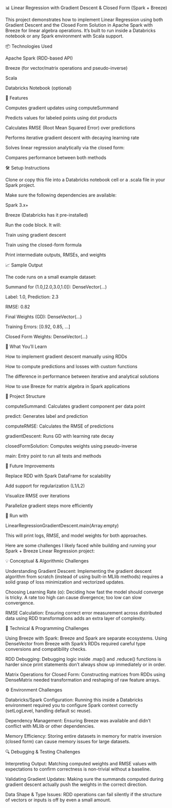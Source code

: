 📊 Linear Regression with Gradient Descent & Closed Form (Spark + Breeze)

This project demonstrates how to implement Linear Regression using both Gradient Descent and the Closed Form Solution in Apache Spark with Breeze for linear algebra operations. It’s built to run inside a Databricks notebook or any Spark environment with Scala support.

📦 Technologies Used

Apache Spark (RDD-based API)

Breeze (for vector/matrix operations and pseudo-inverse)

Scala

Databricks Notebook (optional)

🚀 Features

Computes gradient updates using computeSummand

Predicts values for labeled points using dot products

Calculates RMSE (Root Mean Squared Error) over predictions

Performs iterative gradient descent with decaying learning rate

Solves linear regression analytically via the closed form:

Compares performance between both methods

🛠️ Setup Instructions

Clone or copy this file into a Databricks notebook cell or a .scala file in your Spark project.

Make sure the following dependencies are available:

Spark 3.x+

Breeze (Databricks has it pre-installed)

Run the code block. It will:

Train using gradient descent

Train using the closed-form formula

Print intermediate outputs, RMSEs, and weights

📈 Sample Output

The code runs on a small example dataset:

Summand for (1.0,[2.0,3.0,1.0]): DenseVector(...)

Label: 1.0, Prediction: 2.3

RMSE: 0.82

Final Weights (GD): DenseVector(...)

Training Errors: [0.92, 0.85, ...]

Closed Form Weights: DenseVector(...)

🧠 What You’ll Learn

How to implement gradient descent manually using RDDs

How to compute predictions and losses with custom functions

The difference in performance between iterative and analytical solutions

How to use Breeze for matrix algebra in Spark applications

📂 Project Structure

computeSummand: Calculates gradient component per data point

predict: Generates label and prediction

computeRMSE: Calculates the RMSE of predictions

gradientDescent: Runs GD with learning rate decay

closedFormSolution: Computes weights using pseudo-inverse

main: Entry point to run all tests and methods

🔄 Future Improvements

Replace RDD with Spark DataFrame for scalability

Add support for regularization (L1/L2)

Visualize RMSE over iterations

Parallelize gradient steps more efficiently

🧪 Run with

LinearRegressionGradientDescent.main(Array.empty)

This will print logs, RMSE, and model weights for both approaches.

Here are some challenges I likely faced while building and running your Spark + Breeze Linear Regression project:

💡 Conceptual & Algorithmic Challenges 

Understanding Gradient Descent: Implementing the gradient descent algorithm from scratch (instead of using built-in MLlib methods) requires a solid grasp of loss minimization and vectorized updates.

Choosing Learning Rate (α): Deciding how fast the model should converge is tricky. A rate too high can cause divergence; too low can slow convergence.

RMSE Calculation: Ensuring correct error measurement across distributed data using RDD transformations adds an extra layer of complexity.

🧮 Technical & Programming Challenges

Using Breeze with Spark: Breeze and Spark are separate ecosystems. Using DenseVector from Breeze with Spark’s RDDs required careful type conversions and compatibility checks.

RDD Debugging: Debugging logic inside .map() and .reduce() functions is harder since print statements don’t always show up immediately or in order.

Matrix Operations for Closed Form: Constructing matrices from RDDs using DenseMatrix needed transformation and reshaping of raw feature arrays.

⚙️ Environment Challenges

Databricks/Spark Configuration: Running this inside a Databricks environment required you to configure Spark context correctly (setLogLevel, handling default sc reuse).

Dependency Management: Ensuring Breeze was available and didn’t conflict with MLlib or other dependencies.

Memory Efficiency: Storing entire datasets in memory for matrix inversion (closed form) can cause memory issues for large datasets.

🔍 Debugging & Testing Challenges

Interpreting Output: Matching computed weights and RMSE values with expectations to confirm correctness is non-trivial without a baseline.

Validating Gradient Updates: Making sure the summands computed during gradient descent actually push the weights in the correct direction.

Data Shape & Type Issues: RDD operations can fail silently if the structure of vectors or inputs is off by even a small amount.










